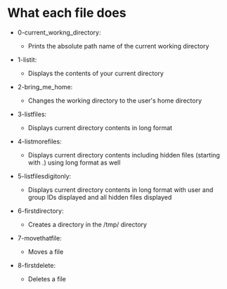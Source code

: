 # What each file does

- 0-current_workng_directory:
	- Prints the absolute path name of the current working directory

- 1-listit:
	- Displays the contents of your current directory

- 2-bring_me_home:
	- Changes the working directory to the user's home directory

- 3-listfiles:
	- Displays current directory contents in long format
- 4-listmorefiles:
	- Displays current directory contents including hidden files (starting with *.*) using long format as well
- 5-listfilesdigitonly:
	- Displays current directory contents in long format with user and group IDs displayed and all hidden files displayed
- 6-firstdirectory:
	- Creates a directory in the /tmp/ directory
- 7-movethatfile:
	- Moves a file
- 8-firstdelete:
	- Deletes a file
